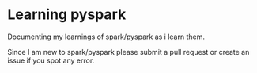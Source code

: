 # Learning pyspark

Documenting my learnings of spark/pyspark as i learn them.

Since I am new to spark/pyspark please submit a pull request or create an issue if you spot any error.